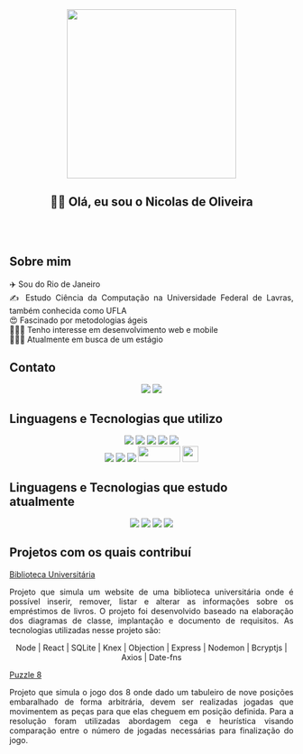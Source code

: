 <div align="center">
    <img src="https://media4.giphy.com/media/hqU2KkjW5bE2v2Z7Q2/giphy.gif?cid=790b76110eb93a86a4a08e392cd800fb90045c0ef8904945&rid=giphy.gif&ct=ts" width="300" height="300"><br>
</div>

<div align="center">
  <h2> 👋🏽 Olá, eu sou o Nicolas de Oliveira </h3>
  <br>
  <br>
</div> 

## Sobre mim
<p align="Justify">
✈️  Sou do Rio de Janeiro <br>
✍️  Estudo Ciência da Computação na Universidade Federal de Lavras, também conhecida como UFLA <br>
😍  Fascinado por metodologias ágeis <br>
👨🏼‍💻  Tenho interesse em desenvolvimento web e mobile <br>
🙋🏼‍♂️  Atualmente em busca de um estágio
  <br>
</p>

## Contato
<div align="center">
  <a href = "mailto:nicolasaquino13@gmail.com"><img src="https://img.shields.io/badge/Gmail-D14836?style=for-the-badge&logo=gmail&logoColor=white" target="_blank"></a>
  <a href="https://www.linkedin.com/in/nicolas-aquino-9a89b8232" target="_blank"><img src="https://img.shields.io/badge/-LinkedIn-%230077B5?style=for-the-badge&logo=linkedin&logoColor=white" target="_blank"></a>
  <br>
</div>

## Linguagens e Tecnologias que utilizo
<div align="center">
  <img src="https://img.shields.io/badge/Python-3776AB?style=for-the-badge&logo=python&logoColor=white" />
  <img src="https://img.shields.io/badge/C%2B%2B-00599C?style=for-the-badge&logo=c%2B%2B&logoColor=white" />
  <img src="https://img.shields.io/badge/JavaScript-F7DF1E?style=for-the-badge&logo=javascript&logoColor=black" />
  <img src="https://img.shields.io/badge/HTML5-E34F26?style=for-the-badge&logo=html5&logoColor=white" />
  <img src="https://img.shields.io/badge/CSS3-1572B6?style=for-the-badge&logo=css3&logoColor=white" /> <br>
  <img src="https://img.shields.io/badge/MySQL-00000F?style=for-the-badge&logo=mysql&logoColor=white" />
  <img src="https://img.shields.io/badge/SQLite-07405E?style=for-the-badge&logo=sqlite&logoColor=white" />
  <img src="https://img.shields.io/badge/Git-E34F26?style=for-the-badge&logo=git&logoColor=white" />
  <img src="https://img.shields.io/badge/-Figma-333333?style=flat&logo=figma&logoColor=007ACC" width="75" height="28" />
  <img src="https://cdn.worldvectorlogo.com/logos/adobe-xd.svg" width="28" height="28" />
  <br>
</div>

## Linguagens e Tecnologias que estudo atualmente
<div align="center">
  <img src="https://img.shields.io/badge/PHP-777BB4?style=for-the-badge&logo=php&logoColor=white" />
  <img src="https://img.shields.io/badge/Node.js-43853D?style=for-the-badge&logo=node.js&logoColor=white" />
  <img src="https://img.shields.io/badge/React-20232A?style=for-the-badge&logo=react&logoColor=61DAFB" />
  <img src="https://img.shields.io/badge/Spring-6DB33F?style=for-the-badge&logo=spring&logoColor=white" />
  <br>
</div>

## Projetos com os quais contribuí
<a href="https://github.com/mariaseverino/projeto-final"> Biblioteca Universitária <a>
<p align="justify"> Projeto que simula um website de uma biblioteca universitária onde é possível inserir, remover, listar e alterar as informações sobre os empréstimos de livros. O projeto foi desenvolvido baseado na elaboração dos diagramas de classe, implantação e documento de requisitos. As tecnologias utilizadas nesse projeto são:<br> 
<p align="center">Node | React | SQLite | Knex | Objection | Express | Nodemon | Bcryptjs | Axios | Date-fns</p></p>

<a href="https://github.com/LuizFelipe-5/puzzle8-IA"> Puzzle 8 <a>
<p align="justify"> Projeto que simula o jogo dos 8 onde dado um tabuleiro de nove posições embaralhado de forma arbitrária, devem ser realizadas jogadas que movimentem as peças para que elas cheguem em posição definida. Para a resolução foram utilizadas abordagem cega e heurística visando comparação entre o número de jogadas necessárias para finalização do jogo.</p>
        
    
<br>
<br>
